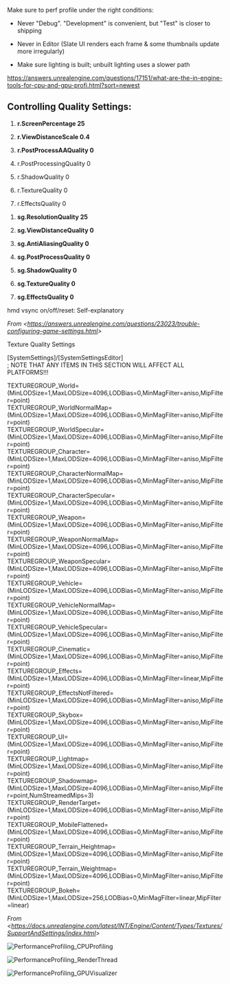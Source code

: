 Make sure to perf profile under the right conditions:

- Never "Debug". "Development" is convenient, but "Test" is closer to shipping

- Never in Editor (Slate UI renders each frame & some thumbnails update more irregularly)

- Make sure lighting is built; unbuilt lighting uses a slower path

<https://answers.unrealengine.com/questions/17151/what-are-the-in-engine-tools-for-cpu-and-gpu-profi.html?sort=newest>

## Controlling Quality Settings:

1. **r.ScreenPercentage 25**

1. **r.ViewDistanceScale 0.4**

1. **r.PostProcessAAQuality 0**

1. r.PostProcessingQuality 0

1. r.ShadowQuality 0

1. r.TextureQuality 0

1. r.EffectsQuality 0

1)  **sg.ResolutionQuality 25**

2)  **sg.ViewDistanceQuality 0**

3)  **sg.AntiAliasingQuality 0**

4)  **sg.PostProcessQuality 0**

5)  **sg.ShadowQuality 0**

6)  **sg.TextureQuality 0**

7)  **sg.EffectsQuality 0**

hmd vsync on/off/reset: Self-explanatory

*From &lt;<https://answers.unrealengine.com/questions/23023/trouble-configuring-game-settings.html>>*

Texture Quality Settings

\[SystemSettings]/\[SystemSettingsEditor]  
; NOTE THAT ANY ITEMS IN THIS SECTION WILL AFFECT ALL PLATFORMS!!!

TEXTUREGROUP_World=(MinLODSize=1,MaxLODSize=4096,LODBias=0,MinMagFilter=aniso,MipFilter=point)  
TEXTUREGROUP_WorldNormalMap=(MinLODSize=1,MaxLODSize=4096,LODBias=0,MinMagFilter=aniso,MipFilter=point)  
TEXTUREGROUP_WorldSpecular=(MinLODSize=1,MaxLODSize=4096,LODBias=0,MinMagFilter=aniso,MipFilter=point)  
TEXTUREGROUP_Character=(MinLODSize=1,MaxLODSize=4096,LODBias=0,MinMagFilter=aniso,MipFilter=point)  
TEXTUREGROUP_CharacterNormalMap=(MinLODSize=1,MaxLODSize=4096,LODBias=0,MinMagFilter=aniso,MipFilter=point)  
TEXTUREGROUP_CharacterSpecular=(MinLODSize=1,MaxLODSize=4096,LODBias=0,MinMagFilter=aniso,MipFilter=point)  
TEXTUREGROUP_Weapon=(MinLODSize=1,MaxLODSize=4096,LODBias=0,MinMagFilter=aniso,MipFilter=point)  
TEXTUREGROUP_WeaponNormalMap=(MinLODSize=1,MaxLODSize=4096,LODBias=0,MinMagFilter=aniso,MipFilter=point)  
TEXTUREGROUP_WeaponSpecular=(MinLODSize=1,MaxLODSize=4096,LODBias=0,MinMagFilter=aniso,MipFilter=point)  
TEXTUREGROUP_Vehicle=(MinLODSize=1,MaxLODSize=4096,LODBias=0,MinMagFilter=aniso,MipFilter=point)  
TEXTUREGROUP_VehicleNormalMap=(MinLODSize=1,MaxLODSize=4096,LODBias=0,MinMagFilter=aniso,MipFilter=point)  
TEXTUREGROUP_VehicleSpecular=(MinLODSize=1,MaxLODSize=4096,LODBias=0,MinMagFilter=aniso,MipFilter=point)  
TEXTUREGROUP_Cinematic=(MinLODSize=1,MaxLODSize=4096,LODBias=0,MinMagFilter=aniso,MipFilter=point)  
TEXTUREGROUP_Effects=(MinLODSize=1,MaxLODSize=4096,LODBias=0,MinMagFilter=linear,MipFilter=point)  
TEXTUREGROUP_EffectsNotFiltered=(MinLODSize=1,MaxLODSize=4096,LODBias=0,MinMagFilter=aniso,MipFilter=point)  
TEXTUREGROUP_Skybox=(MinLODSize=1,MaxLODSize=4096,LODBias=0,MinMagFilter=aniso,MipFilter=point)  
TEXTUREGROUP_UI=(MinLODSize=1,MaxLODSize=4096,LODBias=0,MinMagFilter=aniso,MipFilter=point)  
TEXTUREGROUP_Lightmap=(MinLODSize=1,MaxLODSize=4096,LODBias=0,MinMagFilter=aniso,MipFilter=point)  
TEXTUREGROUP_Shadowmap=(MinLODSize=1,MaxLODSize=4096,LODBias=0,MinMagFilter=aniso,MipFilter=point,NumStreamedMips=3)  
TEXTUREGROUP_RenderTarget=(MinLODSize=1,MaxLODSize=4096,LODBias=0,MinMagFilter=aniso,MipFilter=point)  
TEXTUREGROUP_MobileFlattened=(MinLODSize=1,MaxLODSize=4096,LODBias=0,MinMagFilter=aniso,MipFilter=point)  
TEXTUREGROUP_Terrain_Heightmap=(MinLODSize=1,MaxLODSize=4096,LODBias=0,MinMagFilter=aniso,MipFilter=point)  
TEXTUREGROUP_Terrain_Weightmap=(MinLODSize=1,MaxLODSize=4096,LODBias=0,MinMagFilter=aniso,MipFilter=point)  
TEXTUREGROUP_Bokeh=(MinLODSize=1,MaxLODSize=256,LODBias=0,MinMagFilter=linear,MipFilter=linear)

*From &lt;<https://docs.unrealengine.com/latest/INT/Engine/Content/Types/Textures/SupportAndSettings/index.html>>*

![PerformanceProfiling_CPUProfiling](C:\devguide\conversion\FINISHED\assets\PerformanceProfiling_CPUProfiling.png)

![PerformanceProfiling_RenderThread](C:\devguide\conversion\FINISHED\assets\PerformanceProfiling_RenderThread.png)

![PerformanceProfiling_GPUVisualizer](C:\devguide\conversion\FINISHED\assets\PerformanceProfiling_GPUVisualizer.png)
